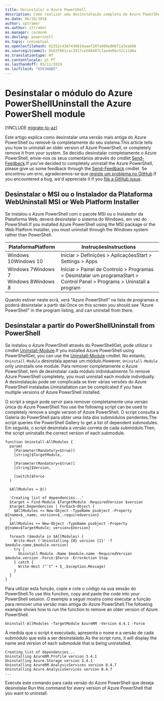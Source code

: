 ```yaml
---
title: Desinstalar o Azure PowerShell
description: Como realizar uma desinstalação completa do Azure PowerShell
ms.date: 06/20/2018
author: sptramer
ms.author: sttramer
ms.manager: carmonm
ms.devlang: powershell
ms.topic: conceptual
ms.openlocfilehash: 82352c436f430814aaaf207a989e006f1a3eab86
ms.sourcegitcommit: bbd3f061cac3417ce588487c1ae4e0bc52c11d6a
ms.translationtype: HT
ms.contentlocale: pt-PT
ms.lasthandoff: 05/11/2019
ms.locfileid: "65534885"
---
```

# <a name="uninstall-the-azure-powershell-module"></a><span data-ttu-id="fb2c3-103">Desinstalar o módulo do Azure PowerShell</span><span class="sxs-lookup"><span data-stu-id="fb2c3-103">Uninstall the Azure PowerShell module</span></span>

[!INCLUDE [migrate-to-az](../includes/migrate-to-az.md)]

<span data-ttu-id="fb2c3-104">Este artigo explica como desinstalar uma versão mais antiga do Azure PowerShell ou removê-la completamente do seu sistema.</span><span class="sxs-lookup"><span data-stu-id="fb2c3-104">This article tells you how to uninstall an older version of Azure PowerShell, or completely remove it from your system.</span></span> <span data-ttu-id="fb2c3-105">Se decidiu desinstalar completamente o Azure PowerShell, envie-nos os seus comentários através do cmdlet [Send-Feedback](/powershell/module/azurerm.profile/send-feedback).</span><span class="sxs-lookup"><span data-stu-id="fb2c3-105">If you've decided to completely uninstall the Azure PowerShell, please give us some feedback through the [Send-Feedback](/powershell/module/azurerm.profile/send-feedback) cmdlet.</span></span>
<span data-ttu-id="fb2c3-106">Se encontrou um erro, agradecemos-se que [registe um problema no GitHub](https://github.com/azure/azure-powershell/issues).</span><span class="sxs-lookup"><span data-stu-id="fb2c3-106">If you encountered a bug, we'd appreciate it if you [file a GitHub issue](https://github.com/azure/azure-powershell/issues).</span></span>

## <a name="uninstall-msi-or-web-platform-installer"></a><span data-ttu-id="fb2c3-107">Desinstalar o MSI ou o Instalador da Plataforma Web</span><span class="sxs-lookup"><span data-stu-id="fb2c3-107">Uninstall MSI or Web Platform Installer</span></span>

<span data-ttu-id="fb2c3-108">Se instalou o Azure PowerShell com o pacote MSI ou o Instalador da Plataforma Web, deverá desinstalar o sistema do Windows, em vez do PowerShell.</span><span class="sxs-lookup"><span data-stu-id="fb2c3-108">If you installed Azure PowerShell using the MSI package or the Web Platform Installer, you must uninstall through the Windows system rather than PowerShell.</span></span>

| <span data-ttu-id="fb2c3-109">Plataforma</span><span class="sxs-lookup"><span data-stu-id="fb2c3-109">Platform</span></span> | <span data-ttu-id="fb2c3-110">Instruções</span><span class="sxs-lookup"><span data-stu-id="fb2c3-110">Instructions</span></span> |
|----------|--------------|
| <span data-ttu-id="fb2c3-111">Windows 10</span><span class="sxs-lookup"><span data-stu-id="fb2c3-111">Windows 10</span></span> | <span data-ttu-id="fb2c3-112">Iniciar > Definições > Aplicações</span><span class="sxs-lookup"><span data-stu-id="fb2c3-112">Start > Settings > Apps</span></span> |
| <span data-ttu-id="fb2c3-113">Windows 7</span><span class="sxs-lookup"><span data-stu-id="fb2c3-113">Windows 7</span></span> </br><span data-ttu-id="fb2c3-114">Windows 8</span><span class="sxs-lookup"><span data-stu-id="fb2c3-114">Windows 8</span></span> | <span data-ttu-id="fb2c3-115">Iniciar > Painel de Controlo > Programas > Desinstalar um programa</span><span class="sxs-lookup"><span data-stu-id="fb2c3-115">Start > Control Panel > Programs > Uninstall a program</span></span> |

<span data-ttu-id="fb2c3-116">Quando estiver neste ecrã, verá "Azure PowerShell" na lista de programas e poderá desinstalar a partir daí.</span><span class="sxs-lookup"><span data-stu-id="fb2c3-116">Once on this screen you should see "Azure PowerShell" in the program listing, and can uninstall from there.</span></span>

## <a name="uninstall-from-powershell"></a><span data-ttu-id="fb2c3-117">Desinstalar a partir do PowerShell</span><span class="sxs-lookup"><span data-stu-id="fb2c3-117">Uninstall from PowerShell</span></span>

<span data-ttu-id="fb2c3-118">Se instalou o Azure PowerShell através do PowerShellGet, pode utilizar o cmdlet [Uninstall-Module](/powershell/module/powershellget/uninstall-module).</span><span class="sxs-lookup"><span data-stu-id="fb2c3-118">If you installed Azure PowerShell using PowerShellGet, you can use the [Uninstall-Module](/powershell/module/powershellget/uninstall-module) cmdlet.</span></span> <span data-ttu-id="fb2c3-119">No entanto, `Uninstall-Module` desinstala apenas um módulo.</span><span class="sxs-lookup"><span data-stu-id="fb2c3-119">However, `Uninstall-Module` only uninstalls one module.</span></span> <span data-ttu-id="fb2c3-120">Para remover completamente o Azure PowerShell, tem de desinstalar cada módulo individualmente.</span><span class="sxs-lookup"><span data-stu-id="fb2c3-120">To remove Azure PowerShell completely, you must uninstall each module individually.</span></span> <span data-ttu-id="fb2c3-121">A desinstalação pode ser complicada se tiver várias versões do Azure PowerShell instaladas.</span><span class="sxs-lookup"><span data-stu-id="fb2c3-121">Uninstallation can be complicated if you have multiple versions of Azure PowerShell installed.</span></span>

<span data-ttu-id="fb2c3-122">O script a seguir pode servir para remover completamente uma versão única do Azure PowerShell.</span><span class="sxs-lookup"><span data-stu-id="fb2c3-122">You use the following script can be used to completely remove a single version of Azure PowerShell.</span></span> <span data-ttu-id="fb2c3-123">O script consulta a Galeria do PowerShell para obter uma lista dos submódulos pendentes.</span><span class="sxs-lookup"><span data-stu-id="fb2c3-123">The script queries the PowerShell Gallery to get a list of dependent submodules.</span></span> <span data-ttu-id="fb2c3-124">Em seguida, o script desinstala a versão correta de cada submódulo.</span><span class="sxs-lookup"><span data-stu-id="fb2c3-124">Then, the script uninstalls the correct version of each submodule.</span></span>

```powershell-interactive
function Uninstall-AllModules {
  param(
    [Parameter(Mandatory=$true)]
    [string]$TargetModule,

    [Parameter(Mandatory=$true)]
    [string]$Version,

    [switch]$Force
  )

  $AllModules = @()

  'Creating list of dependencies...'
  $target = Find-Module $TargetModule -RequiredVersion $version
  $target.Dependencies | ForEach-Object {
    $AllModules += New-Object -TypeName psobject -Property @{name=$_.name; version=$_.requiredversion}
  }
  $AllModules += New-Object -TypeName psobject -Property @{name=$TargetModule; version=$Version}

  foreach ($module in $AllModules) {
    Write-Host ('Uninstalling {0} version {1}' -f $module.name,$module.version)
    try {
      Uninstall-Module -Name $module.name -RequiredVersion $module.version -Force:$Force -ErrorAction Stop
    } catch {
      Write-Host ("`t" + $_.Exception.Message)
    }
  }
}
```

<span data-ttu-id="fb2c3-125">Para utilizar esta função, copie e cole o código na sua sessão do PowerShell.</span><span class="sxs-lookup"><span data-stu-id="fb2c3-125">To use this function, copy and paste the code into your PowerShell session.</span></span> <span data-ttu-id="fb2c3-126">O exemplo a seguir mostra como executar a função para remover uma versão mais antiga do Azure PowerShell.</span><span class="sxs-lookup"><span data-stu-id="fb2c3-126">The following example shows how to run the function to remove an older version of Azure PowerShell.</span></span>

```powershell-interactive
Uninstall-AllModules -TargetModule AzureRM -Version 4.4.1 -Force
```

<span data-ttu-id="fb2c3-127">À medida que o script é executado, apresenta o nome e a versão de cada submódulo que está a ser desinstalado.</span><span class="sxs-lookup"><span data-stu-id="fb2c3-127">As the script runs, it will display the name and version of each submodule that is being uninstalled.</span></span>

```output
Creating list of dependencies...
Uninstalling AzureRM.Profile version 3.4.1
Uninstalling Azure.Storage version 3.4.1
Uninstalling AzureRM.AnalysisServices version 0.4.7
Uninstalling Azure.AnalysisServices version 0.4.7
...
```

<span data-ttu-id="fb2c3-128">Execute este comando para cada versão do Azure PowerShell que deseja desinstalar.</span><span class="sxs-lookup"><span data-stu-id="fb2c3-128">Run this command for every version of Azure PowerShell that you want to uninstall.</span></span>